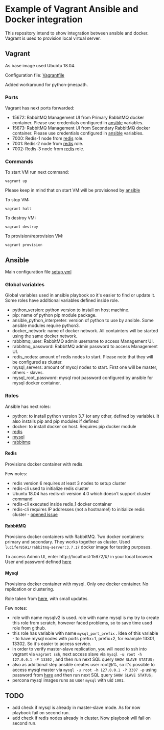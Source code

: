 # Example of Vagrant Ansible and Docker integration

This repository intend to show integration between ansible and docker. Vagrant is used to provision local virtual server.

## Vagrant

As base image used Ububtu 18.04.

Configuration file: [Vagrantfile](Vagrantfile)

Added workaround for python-jmespath.

### Ports

Vagrant has next ports forwarded:

* 15672: RabbitMQ Management UI from Primary RabbitMQ docker container. Please use credentials configured in [ansible](#Variables) variables.
* 15673: RabbitMQ Management UI from Secondary RabbitMQ docker container. Please use credentials configured in [ansible](#Variables) variables.
* 7000: Redis-1 node from [redis](#Redis) role.
* 7001: Redis-2 node from [redis](#Redis) role.
* 7002: Redis-3 node from [redis](#Redis) role.

### Commands

To start VM run next command:
```
vagrant up
```
Please keep in mind that on start VM will be provisioned by [ansible](#Ansible)

To stop VM:

```
vagrant halt
```

To destroy VM:
```
vagrant destroy
```

To provision/reprovision VM:
```
vagrant provision
```

## Ansible

Main configuration file [setup.yml](setup.yml)

### Global variables

Global variables used in ansible playbook so it's easier to find or update it. Some roles have additional variables defined inside role.

* python_version: python version to install on host machine.
* pip: name of python pip module package.
* ansible_python_interpreter: version of python to use by ansible. Some ansible modules require python3.
* docker_network: name of docker network. All containters will be started using the same docker network.
* rabbitmq_user: RabbitMQ admin username to access Management UI.
* rabbitmq_password: RabbitMQ admin password to access Management UI.
* redis_nodes: amount of redis nodes to start. Please note that they will be configured as cluster.
* mysql_servers: amount of mysql nodes to start. First one will be master, others - slaves.
* mysql_root_password: mysql root password configured by ansible for mysql docker container.


### Roles

Ansible has next roles:
* python: to install python version 3.7 (or any other, defined by variable). It also installs pip and pip modules if defined
* docker: to install docker on host. Requires pip docker module
* [redis](#Redis)
* [mysql](#Mysql)
* [rabbitmq](#RabbitMQ)

#### Redis

Provisions docker container with redis.

Few notes:
* redis version 6 requires at least 3 nodes to setup cluster
* redis-cli used to initialize redis cluster
* Ubuntu 18.04 has redis-cli version 4.0 which doesn't support cluster command
* redis-cli executed inside redis_1 docker container
* redis-cli requires IP addresses (not a hostname!) to initialize redis cluster - [opened issue](https://github.com/redis/redis/issues/2186)

#### RabbitMQ

Provisions docker containers with RabbitMQ. Two docker containers: primary and secondary. They works together as cluster. Used `lucifer8591/rabbitmq-server:3.7.17` docker image for testing purposes.

To access Admin UI, enter http://localhost:15672/#/ in your local browser. User and password defined [here](setup.yml)

#### Mysql

Provisions docker container with mysql. Only one docker container. No replication or clustering.

Role taken from [here](https://github.com/nethalo/ansible-mysql-docker), with small updates.

Few notes:
* role with name mysqlv2 is used. role with name mysql is my try to create this role from scratch, however faced problems, so to save time used role from github.
* this role has variable with name `mysql_port_prefix` . Idea of this variable - to have mysql nodes with ports prefix+1, prefix+2, for example 13301, 13302. So it's easier to access service.
* in order to verify master-slave replication, you will need to ssh into vagrant via `vagrant ssh`, next access slave via `mysql -u root -h 127.0.0.1 -P 13302` , and then run next SQL query `SHOW SLAVE STATUS;`
* also as additional step ansible creates user root@%, so it's possible to access mysql master via `mysql -u root -h 127.0.0.1 -P 3307 -p` using password from [here](setup.yml) and then run next SQL query `SHOW SLAVE STATUS;`
* percona mysql images runs as user `mysql` with uid `1001`.


## TODO
* add check if mysql is already in master-slave mode. As for now playbook fail on second run.
* add check if redis nodes already in cluster. Now playbook will fail on second run.